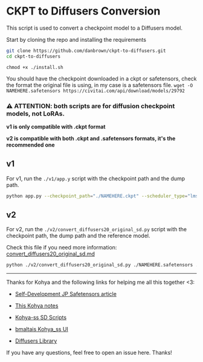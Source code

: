 # CKPT to Diffusers Conversion

This script is used to convert a checkpoint model to a Diffusers model.


Start by cloning the repo and installing the requirements
```bash
git clone https://github.com/danbrown/ckpt-to-diffusers.git 
cd ckpt-to-diffusers
```
`chmod +x ./install.sh`

You should have the checkpoint downloaded in a ckpt or safetensors, check the format the original file is using, in my case is a safetensors file.
`wget -O NAMEHERE.safetensors https://civitai.com/api/download/models/29792`


### ⚠️ ATTENTION: both scripts are for diffusion checkpoint models, not LoRAs.

**v1 is only compatible with .ckpt format**

**v2 is compatible with both .ckpt and .safetensors formats, it's the recommended one**


## v1
For v1, run the `./v1/app.y` script with the checkpoint path and the dump path.
```bash
python app.py --checkpoint_path="./NAMEHERE.ckpt" --scheduler_type="lms" --dump_path="./out"
```


## v2
For v2, run the `./v2/convert_diffusers20_original_sd.py` script with the checkpoint path, the dump path and the reference model.

Check this file if you need more information: [convert_diffusers20_original_sd.md](https://github.com/danbrown/ckpt-to-diffusers/blob/main/v2/convert_diffusers20_original_sd.md)


```bash
python ./v2/convert_diffusers20_original_sd.py ./NAMEHERE.safetensors ./out --v1 --reference_model runwayml/stable-diffusion-v1-5
```

-------------------
Thanks for Kohya and the following links for helping me all this together <3:
- [Self-Development JP Safetensors article](https://self-development.info/【stable-diffusion】safetensorsをdiffusersで読み込む/)

- [This Kohya notes](https://note.com/kohya_ss/n/n374f316fe4ad)

- [Kohya-ss SD Scripts](https://github.com/kohya-ss/sd-scripts) 

- [bmaltais Kohya_ss UI](https://github.com/bmaltais/kohya_ss/tree/master/tools)

- [Diffusers Library](https://github.com/huggingface/diffusers/tree/main/scripts)


If you have any questions, feel free to open an issue here. Thanks!